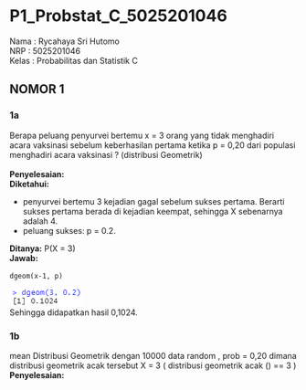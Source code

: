 # P1_Probstat_C_5025201046
Nama : Rycahaya Sri Hutomo<br>
NRP : 5025201046<br>
Kelas : Probabilitas dan Statistik C

## NOMOR 1
### 1a
Berapa peluang penyurvei bertemu x = 3 orang yang tidak menghadiri acara vaksinasi
sebelum keberhasilan pertama ketika p = 0,20 dari populasi menghadiri acara vaksinasi ?
(distribusi Geometrik)<br>
<br>
**Penyelesaian:**<br>
**Diketahui:**<br>
- penyurvei bertemu 3 kejadian gagal sebelum sukses pertama. Berarti sukses pertama berada di kejadian keempat, sehingga X sebenarnya adalah 4.
- peluang sukses: p = 0.2.

**Ditanya:** P(X = 3)
<br>
**Jawab:**
```
dgeom(x-1, p)
```
<img src="https://github.com/rycahayash/P1_Probstat_C_5025201046/blob/40dfda6b656262be3ecd5614b5e1df4db8a63e96/Screenshot%20Modul%201/1a.png"/><br>
Sehingga didapatkan hasil 0,1024.

### 1b
mean Distribusi Geometrik dengan 10000 data random , prob = 0,20 dimana distribusi
geometrik acak tersebut X = 3 ( distribusi geometrik acak () == 3 )
<br>
**Penyelesaian:**

